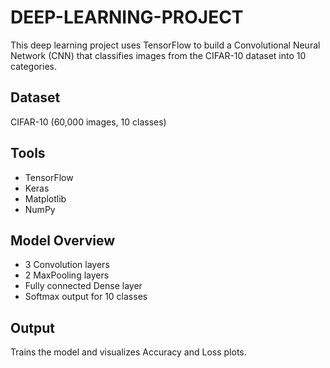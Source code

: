 # DEEP-LEARNING-PROJECT

This deep learning project uses TensorFlow to build a Convolutional Neural Network (CNN) that classifies images from the CIFAR-10 dataset into 10 categories.

## Dataset
CIFAR-10 (60,000 images, 10 classes)

## Tools
- TensorFlow
- Keras
- Matplotlib
- NumPy

## Model Overview
- 3 Convolution layers
- 2 MaxPooling layers
- Fully connected Dense layer
- Softmax output for 10 classes

## Output
Trains the model and visualizes Accuracy and Loss plots.

